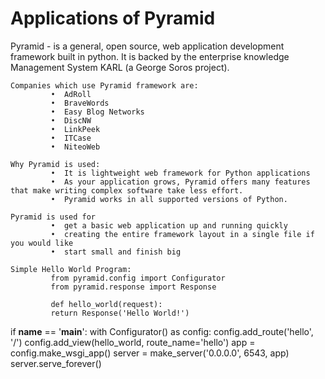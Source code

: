 # Applications of Pyramid
   Pyramid - is a general, open source, web application development framework built in python. It is backed by the enterprise knowledge Management System KARL (a George Soros project).
   
   
    Companies which use Pyramid framework are:
             •	AdRoll
             •	BraveWords
             •	Easy Blog Networks
             •	DiscNW
             •	LinkPeek
             •	ITCase
             •	NiteoWeb

    Why Pyramid is used:
             •	It is lightweight web framework for Python applications
             •	As your application grows, Pyramid offers many features that make writing complex software take less effort.
             •	Pyramid works in all supported versions of Python.

    Pyramid is used for
             •	get a basic web application up and running quickly
             •	creating the entire framework layout in a single file if you would like
             •	start small and finish big
             
    Simple Hello World Program:
             from pyramid.config import Configurator
             from pyramid.response import Response

             def hello_world(request):
             return Response('Hello World!')

if __name__ == '__main__':
    with Configurator() as config:
        config.add_route('hello', '/')
        config.add_view(hello_world, route_name='hello')
        app = config.make_wsgi_app()
    server = make_server('0.0.0.0', 6543, app)
    server.serve_forever()
    
    
   
